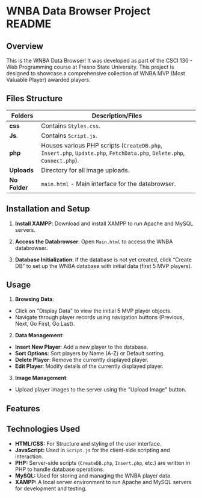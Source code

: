 # WNBA Data Browser Project README


## Overview

This is the WNBA Data Browser! It was developed as part of the CSCI 130 - Web Programming course at Fresno State University. This project is designed to showcase a comprehensive collection of WNBA MVP (Most Valuable Player) awarded players. 

## Files Structure

|Folders          | Description/Files                                                                                                       |
|-----------------|-------------------------------------------------------------------------------------------------------------------------|
|  **css**        | Contains `Styles.css`.                                                                                                  |
| **Js**.         | Contains `Script.js`.                                                                                                   |
| **php**         | Houses various PHP scripts (`CreateDB.php`, `Insert.php`, `Update.php`, `FetchData.php`, `Delete.php`, `Connect.php`).  |
| **Uploads**     | Directory for all image uploads.                                                                                        |
| **No Folder**   | `main.html`  - Main interface for the databrowser.                                                                      |


## Installation and Setup

1. **Install XAMPP**: Download and install XAMPP to run Apache and MySQL servers.

2. **Access the Databrowser**: Open `Main.html` to access the WNBA databrowser.

3. **Database Initialization**: If the database is not yet created, click “Create DB” to set up the WNBA database with initial data (first 5 MVP players).


## Usage

1. **Browsing Data**:

-  Click on "Display Data" to view the initial 5 MVP player objects.
-  Navigate through player records using navigation buttons (Previous, Next, Go First, Go Last).

2. **Data Management**:

- **Insert New Player**: Add a new player to the database.
- **Sort Options**: Sort players by Name (A-Z) or Default sorting.
- **Delete Player**: Remove the currently displayed player.
- **Edit Player**: Modify details of the currently displayed player.

3. **Image Management**:

- Upload player images to the server using the "Upload Image" button.


## Features



## Technologies Used

- **HTML/CSS:** For Structure and styling of the user interface.
- **JavaScript:** Used in `Script.js` for the client-side scripting and interaction.
- **PHP:** Server-side scripts (`CreateDB.php`, `Insert.php`, etc.) are written in PHP to handle database operations.
- **MySQL:** Used for storing and managing the WNBA player data.
- **XAMPP:** A local server environment to run Apache and MySQL servers for development and testing.

